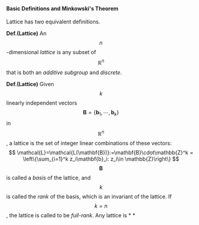 #### Basic Definitions and Minkowski's Theorem

Lattice has two equivalent definitions.

**Def.(Lattice)** An $$n$$-dimensional *lattice* is any subset of $$\mathbb{R}^n$$ that is both an *additive subgroup* and *discrete*.

**Def.(Lattice)** Given $$k$$ linearly independent vectors $$\mathbf B=\{\mathbf{b}_1, \cdots, \mathbf{b}_k\}$$ in $$\mathbb{R}^n$$, a lattice is the set of integer linear combinations of these vectors:
$$
\mathcal{L}=\mathcal{L(\mathbf{B})}:=\mathbf{B}\cdot\mathbb{Z}^k = \left\{\sum_{i=1}^k z_i\mathbf{b}_i: z_i\in \mathbb{Z}\right\}
$$
$$\mathbf{B}$$ is called a *basis* of the lattice, and $$k$$ is called the *rank* of the basis, which is an invariant of the lattice. If $$k=n$$, the lattice is called to be *full-rank*. Any lattice is * *

